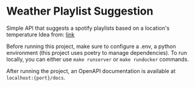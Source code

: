 # Weather Playlist Suggestion
Simple API that suggests a spotify playlists based on a location's temperature
Idea from: [link](https://github.com/ifood/ifood-backend-advanced-test)

Before running this project, make sure to configure a .env, a python environment (this project uses poetry to manage dependencies).
To run locally, you can either use `make runserver` or `make rundocker` commands.

After running the project, an OpenAPI documentation is available at `localhost:{port}/docs`.
